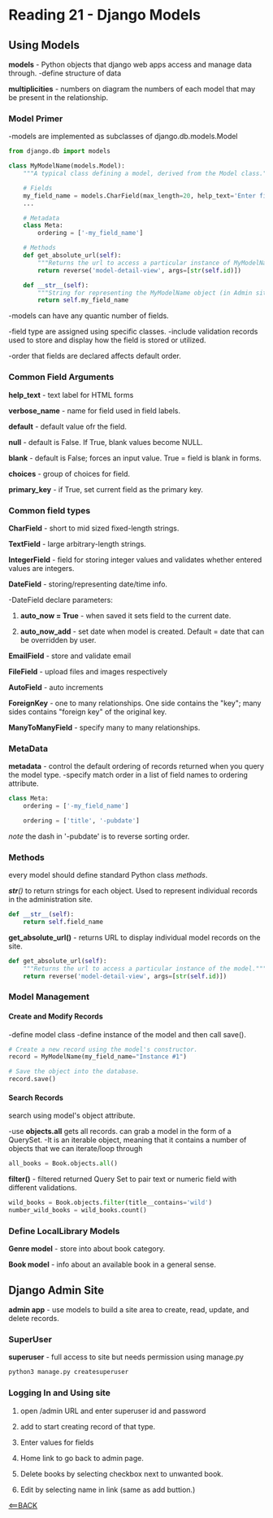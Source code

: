 # Reading 21 - Django Models

## Using Models

**models** - Python objects that django web apps access and manage data through.
-define structure of data

**multiplicities** - numbers on diagram the numbers of each model that may be present in the relationship.

### Model Primer

-models are implemented as subclasses of django.db.models.Model

```python
from django.db import models

class MyModelName(models.Model):
    """A typical class defining a model, derived from the Model class."""

    # Fields
    my_field_name = models.CharField(max_length=20, help_text='Enter field documentation')
    ...

    # Metadata
    class Meta:
        ordering = ['-my_field_name']

    # Methods
    def get_absolute_url(self):
        """Returns the url to access a particular instance of MyModelName."""
        return reverse('model-detail-view', args=[str(self.id)])

    def __str__(self):
        """String for representing the MyModelName object (in Admin site etc.)."""
        return self.my_field_name
```

-models can have any quantic number of fields.

-field type are assigned using specific classes.
-include validation records used to store and display how the field is stored or utilized.

-order that fields are declared affects default order.

### Common Field Arguments

**help_text** - text label for HTML forms

**verbose_name** - name for field used in field labels.

**default** - default value ofr the field.

**null** - default is False. If True, blank values become NULL.

**blank** - default is False; forces an input value. True = field is blank in forms.

**choices** - group of choices for field.

**primary_key** - if True, set current field as the primary key.

### Common field types

**CharField** - short to mid sized fixed-length strings.

**TextField** - large arbitrary-length strings.

**IntegerField** - field for storing integer values and validates whether entered values are integers.

**DateField** - storing/representing date/time info.

-DateField declare parameters:

1. **auto_now = True** - when saved it sets field to the current date.

2. **auto_now_add** - set date when model is created. Default = date that can be overridden by user.

**EmailField** - store and validate email

**FileField** - upload files and images respectively

**AutoField** - auto increments

**ForeignKey** - one to many relationships. One side contains the "key"; many sides contains "foreign key" of the original key.

**ManyToManyField** - specify many to many relationships.

### MetaData

**metadata** - control the default ordering of records returned when you query the model type.
-specify match order in a list of field names to ordering attribute.

```python
class Meta:
    ordering = ['-my_field_name']

    ordering = ['title', '-pubdate']
```

*note* the dash in '-pubdate' is to reverse sorting order.

### Methods

every model should define standard Python class *methods*.

*__str__()* to return strings for each object. Used to represent individual records in the administration site.

```python
def __str__(self):
    return self.field_name
```

**get_absolute_url()** - returns URL to display individual model records on the site.

```python
def get_absolute_url(self):
    """Returns the url to access a particular instance of the model."""
    return reverse('model-detail-view', args=[str(self.id)])
```

### Model Management

#### Create and Modify Records

-define model class
-define instance of the model and then call save().

```python
# Create a new record using the model's constructor.
record = MyModelName(my_field_name="Instance #1")

# Save the object into the database.
record.save()
```

#### Search Records

search using model's object attribute.

-use **objects.all** gets all records.
can grab a model in the form of a QuerySet.
-It is an iterable object, meaning that it contains a number of objects that we can iterate/loop through

```python
all_books = Book.objects.all()
```

**filter()** - filtered returned Query Set to pair text or numeric field with different validations.

```python
wild_books = Book.objects.filter(title__contains='wild')
number_wild_books = wild_books.count()
```

### Define LocalLibrary Models

**Genre model** - store into about book category.

**Book model** - info about an available book in a general sense.

## Django Admin Site

**admin app** - use models to build a site area to create, read, update, and delete records.

### SuperUser

**superuser** - full access to site but needs permission using manage.py

```python
python3 manage.py createsuperuser
```

### Logging In and Using site

1. open /admin URL and enter superuser id and password 

2. add to start creating record of that type.

3. Enter values for fields

4. Home link to go back to admin page.

5. Delete books by selecting checkbox next to unwanted book.

6. Edit by selecting name in link (same as add buttion.)

[<==BACK](README.md)
